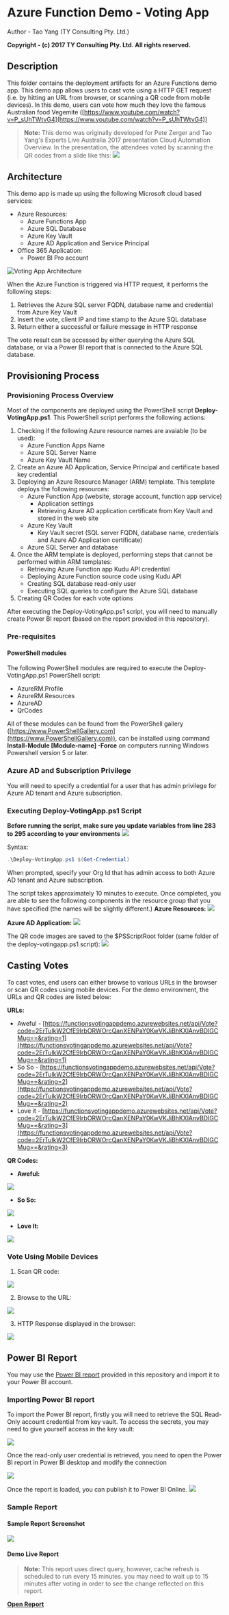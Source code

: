 # Azure Function Demo - Voting App
Author - Tao Yang (TY Consulting Pty. Ltd.)

**Copyright - (c) 2017 TY Consulting Pty. Ltd. All rights reserved.**

## Description
This folder contains the deployment artifacts for an Azure Functions demo app. This demo app allows users to cast vote using a HTTP GET request (i.e. by hitting an URL from browser, or scanning a QR code from mobile devices). In this demo, users can vote how much they love the famous Australian food Vegemite ([https://www.youtube.com/watch?v=P_sUhTWtvG4](https://www.youtube.com/watch?v=P_sUhTWtvG4))

> **Note:** This demo was originally developed for Pete Zerger and Tao Yang's Experts Live Australia 2017 presentation Cloud Automation Overview. In the presentation, the attendees voted by scanning the QR codes from a slide like this:
![](images/SlideSample.png)

## Architecture
This demo app is made up using the following Microsoft cloud based services:
* Azure Resources:
    * Azure Functions App
    * Azure SQL Database
    * Azure Key Vault
    * Azure AD Application and Service Principal
* Office 365 Application:
    * Power BI Pro account
    
![Voting App Architecture](images/architecture.png)

When the Azure Function is triggered via HTTP request, it performs the following steps:
1. Retrieves the Azure SQL server FQDN, database name and credential from Azure Key Vault
2. Insert the vote, client IP and time stamp to the Azure SQL database
3. Return either a successful or failure message in HTTP response

The vote result can be accessed by either querying the Azure SQL database, or via a Power BI report that is connected to the Azure SQL database.


## Provisioning Process
### Provisioning Process Overview
Most of the components are deployed using the PowerShell script **Deploy-VotingApp.ps1**. This PowerShell script performs the following actions:
1. Checking if the following Azure resource names are avaiable (to be used):
    * Azure Function Apps Name
    * Azure SQL Server Name
    * Azure Key Vault Name
2. Create an Azure AD Application, Service Principal and certificate based key credential
3. Deploying an Azure Resource Manager (ARM) template. This template deploys the following resources:
    * Azure Function App (website, storage account, function app service)
        * Application settings
        * Retrieving Azure AD application certificate from Key Vault and stored in the web site
    * Azure Key Vault
        * Key Vault secret (SQL server FQDN, database name, credentials and Azure AD Application certificate)
    * Azure SQL Server and database
4. Once the ARM template is deployed, performing steps that cannot be performed within ARM templates:
    * Retrieving Azure Function app Kudu API credential
    * Deploying Azure Function source code using Kudu API
    * Creating SQL database read-only user
    * Executing SQL queries to configure the Azure SQL database
5. Creating QR Codes for each vote options

After executing the Deploy-VotingApp.ps1 script, you will need to manually create Power BI report (based on the report provided in this repository).

### Pre-requisites
#### PowerShell modules
The following PowerShell modules are required to execute the Deploy-VotingApp.ps1 PowerShell script:
* AzureRM.Profile
* AzureRM.Resources
* AzureAD
* QrCodes

All of these modules can be found from the PowerShell gallery ([https://www.PowerShellGallery.com](https://www.PowerShellGallery.com)), can be installed using command **Install-Module [Module-name] -Force** on computers running Windows Powershell version 5 or later.

### Azure AD and Subscription Privilege
You will need to specify a credential for a user that has admin privilege for Azure AD tenant and Azure subscription.

### Executing Deploy-VotingApp.ps1 Script
**Before running the script, make sure you update variables from line 283 to 295 according to your environments**
![](images/ChangeVariables.png)

Syntax:
``` PowerShell
.\Deploy-VotingApp.ps1 $(Get-Credential)
```
When prompted, specify your Org Id that has admin access to both Azure AD tenant and Azure subscription.

The script takes approximately 10 minutes to execute. Once completed, you are able to see the following components in the resource group that you have specified (the names will be slightly different.)
**Azure Resources:**
![](images/AzureResources.png)

**Azure AD Application:**
![](images/AADApplication.png)

The QR code images are saved to the $PSScriptRoot folder (same folder of the deploy-votingapp.ps1 script):
![](images/QRCodeImages.png)

## Casting Votes
To cast votes, end users can either browse to various URLs in the browser or scan QR codes using mobile devices.
For the demo environment, the URLs and QR codes are listed below:

**URLs:**

* Aweful - [https://functionsvotingappdemo.azurewebsites.net/api/Vote?code=2ErTulkW2CfE9IrbORWOrcQanXENPaY0KwVKJiBhKXlAnvBDIGCMug==&rating=1](https://functionsvotingappdemo.azurewebsites.net/api/Vote?code=2ErTulkW2CfE9IrbORWOrcQanXENPaY0KwVKJiBhKXlAnvBDIGCMug==&rating=1)
* So So - [https://functionsvotingappdemo.azurewebsites.net/api/Vote?code=2ErTulkW2CfE9IrbORWOrcQanXENPaY0KwVKJiBhKXlAnvBDIGCMug==&rating=2](https://functionsvotingappdemo.azurewebsites.net/api/Vote?code=2ErTulkW2CfE9IrbORWOrcQanXENPaY0KwVKJiBhKXlAnvBDIGCMug==&rating=2)
* Love it - [https://functionsvotingappdemo.azurewebsites.net/api/Vote?code=2ErTulkW2CfE9IrbORWOrcQanXENPaY0KwVKJiBhKXlAnvBDIGCMug==&rating=3](https://functionsvotingappdemo.azurewebsites.net/api/Vote?code=2ErTulkW2CfE9IrbORWOrcQanXENPaY0KwVKJiBhKXlAnvBDIGCMug==&rating=3)

**QR Codes:**
* **Aweful:**

![](Aweful.png)
* **So So:**

![](Soso.png)
* **Love It:**

![](LoveIt.png)

### Vote Using Mobile Devices
1. Scan QR code:

![](images/MobileVote1.png)

2. Browse to the URL:

![](images/MobileVote2.png)

3. HTTP Response displayed in the browser:

![](images/MobileVote3.png)

## Power BI Report
You may use the [Power BI report](PowerBI-report\VotingAppReport.pbix) provided in this repository and import it to your Power BI account.

### Importing Power BI report
To import the Power BI report, firstly you will need to retrieve the SQL Read-Only account credential from key vault. To access the secrets, you may need to give yourself access in the key vault:

![](images/KeyVaultAccess.png)

Once the read-only user credential is retrieved, you need to open the Power BI report in Power BI desktop and modify the connection

![](images/PowerBIConnection.png)

Once the report is loaded, you can publish it to Power BI Online.
![](images/PublishPowerBI.png)

### Sample Report
#### Sample Report Screenshot
![](images/SampleReport.png)

#### Demo Live Report
> **Note:** This report uses direct query, however, cache refresh is scheduled to run every 15 minutes. you may need to wait up to 15 minutes after voting in order to see the change reflected on this report.

[**Open Report**](https://app.powerbi.com/view?r=eyJrIjoiZDJhNzZhMGYtNjhiOS00ZDYwLTg0OWMtNWJlNTJhMThhZGJmIiwidCI6Ijc4Mzk2MjQwLTY0OWEtNGJmNC05NDE1LWQ3NDAwMWIyNGQwNyIsImMiOjEwfQ%3D%3D)
